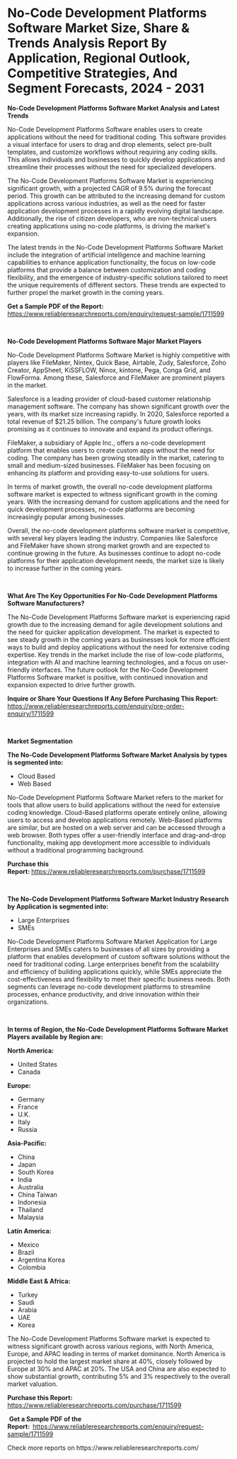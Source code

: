 <p><h1>No-Code Development Platforms Software Market Size, Share & Trends Analysis Report By Application, Regional Outlook, Competitive Strategies, And Segment Forecasts, 2024 - 2031</h1></p><p><strong>No-Code Development Platforms Software Market Analysis and Latest Trends</strong></p>
<p><p>No-Code Development Platforms Software enables users to create applications without the need for traditional coding. This software provides a visual interface for users to drag and drop elements, select pre-built templates, and customize workflows without requiring any coding skills. This allows individuals and businesses to quickly develop applications and streamline their processes without the need for specialized developers.</p><p>The No-Code Development Platforms Software Market is experiencing significant growth, with a projected CAGR of 9.5% during the forecast period. This growth can be attributed to the increasing demand for custom applications across various industries, as well as the need for faster application development processes in a rapidly evolving digital landscape. Additionally, the rise of citizen developers, who are non-technical users creating applications using no-code platforms, is driving the market's expansion.</p><p>The latest trends in the No-Code Development Platforms Software Market include the integration of artificial intelligence and machine learning capabilities to enhance application functionality, the focus on low-code platforms that provide a balance between customization and coding flexibility, and the emergence of industry-specific solutions tailored to meet the unique requirements of different sectors. These trends are expected to further propel the market growth in the coming years.</p></p>
<p><strong>Get a Sample PDF of the Report:&nbsp;</strong> <a href="https://www.reliableresearchreports.com/enquiry/request-sample/1711599">https://www.reliableresearchreports.com/enquiry/request-sample/1711599</a></p>
<p>&nbsp;</p>
<p><strong>No-Code Development Platforms Software Major Market Players</strong></p>
<p><p>No-Code Development Platforms Software Market is highly competitive with players like FileMaker, Nintex, Quick Base, Airtable, Zudy, Salesforce, Zoho Creator, AppSheet, KiSSFLOW, Ninox, kintone, Pega, Conga Grid, and FlowForma. Among these, Salesforce and FileMaker are prominent players in the market.</p><p>Salesforce is a leading provider of cloud-based customer relationship management software. The company has shown significant growth over the years, with its market size increasing rapidly. In 2020, Salesforce reported a total revenue of $21.25 billion. The company's future growth looks promising as it continues to innovate and expand its product offerings.</p><p>FileMaker, a subsidiary of Apple Inc., offers a no-code development platform that enables users to create custom apps without the need for coding. The company has been growing steadily in the market, catering to small and medium-sized businesses. FileMaker has been focusing on enhancing its platform and providing easy-to-use solutions for users.</p><p>In terms of market growth, the overall no-code development platforms software market is expected to witness significant growth in the coming years. With the increasing demand for custom applications and the need for quick development processes, no-code platforms are becoming increasingly popular among businesses.</p><p>Overall, the no-code development platforms software market is competitive, with several key players leading the industry. Companies like Salesforce and FileMaker have shown strong market growth and are expected to continue growing in the future. As businesses continue to adopt no-code platforms for their application development needs, the market size is likely to increase further in the coming years.</p></p>
<p>&nbsp;</p>
<p><strong>What Are The Key Opportunities For No-Code Development Platforms Software Manufacturers?</strong></p>
<p><p>The No-Code Development Platforms Software market is experiencing rapid growth due to the increasing demand for agile development solutions and the need for quicker application development. The market is expected to see steady growth in the coming years as businesses look for more efficient ways to build and deploy applications without the need for extensive coding expertise. Key trends in the market include the rise of low-code platforms, integration with AI and machine learning technologies, and a focus on user-friendly interfaces. The future outlook for the No-Code Development Platforms Software market is positive, with continued innovation and expansion expected to drive further growth.</p></p>
<p><strong>Inquire or Share Your Questions If Any Before Purchasing This Report:</strong> <a href="https://www.reliableresearchreports.com/enquiry/pre-order-enquiry/1711599">https://www.reliableresearchreports.com/enquiry/pre-order-enquiry/1711599</a></p>
<p>&nbsp;</p>
<p><strong>Market Segmentation</strong></p>
<p><strong>The No-Code Development Platforms Software Market Analysis by types is segmented into:</strong></p>
<p><ul><li>Cloud Based</li><li>Web Based</li></ul></p>
<p><p>No-Code Development Platforms Software Market refers to the market for tools that allow users to build applications without the need for extensive coding knowledge. Cloud-Based platforms operate entirely online, allowing users to access and develop applications remotely. Web-Based platforms are similar, but are hosted on a web server and can be accessed through a web browser. Both types offer a user-friendly interface and drag-and-drop functionality, making app development more accessible to individuals without a traditional programming background.</p></p>
<p><strong>Purchase this Report:&nbsp;</strong><a href="https://www.reliableresearchreports.com/purchase/1711599">https://www.reliableresearchreports.com/purchase/1711599</a></p>
<p>&nbsp;</p>
<p><strong>The No-Code Development Platforms Software Market Industry Research by Application is segmented into:</strong></p>
<p><ul><li>Large Enterprises</li><li>SMEs</li></ul></p>
<p><p>No-Code Development Platforms Software Market Application for Large Enterprises and SMEs caters to businesses of all sizes by providing a platform that enables development of custom software solutions without the need for traditional coding. Large enterprises benefit from the scalability and efficiency of building applications quickly, while SMEs appreciate the cost-effectiveness and flexibility to meet their specific business needs. Both segments can leverage no-code development platforms to streamline processes, enhance productivity, and drive innovation within their organizations.</p></p>
<p>&nbsp;</p>
<p><strong>In terms of Region, the No-Code Development Platforms Software Market Players available by Region are:</strong></p>
<p>
    <p> <strong> North America: </strong>
        <ul>
            <li>United States</li>
            <li>Canada</li>
        </ul>
        </p> 
    <p> <strong> Europe: </strong>
        <ul>
            <li>Germany</li>
            <li>France</li>
            <li>U.K.</li>
            <li>Italy</li>
            <li>Russia</li>
        </ul>
        </p> 
    <p> <strong> Asia-Pacific: </strong>
        <ul>
            <li>China</li>
            <li>Japan</li>
            <li>South Korea</li>
            <li>India</li>
            <li>Australia</li>
            <li>China Taiwan</li>
            <li>Indonesia</li>
            <li>Thailand</li>
            <li>Malaysia</li>
        </ul>
        </p> 
    <p> <strong> Latin America: </strong>
        <ul>
            <li>Mexico</li>
            <li>Brazil</li>
            <li>Argentina Korea</li>
            <li>Colombia</li>
        </ul>
        </p> 
    <p> <strong> Middle East & Africa: </strong>
        <ul>
            <li>Turkey</li>
            <li>Saudi</li>
            <li>Arabia</li>
            <li>UAE</li>
            <li>Korea</li>
        </ul>
    </p>
    </p>
<p><p>The No-Code Development Platforms Software market is expected to witness significant growth across various regions, with North America, Europe, and APAC leading in terms of market dominance. North America is projected to hold the largest market share at 40%, closely followed by Europe at 30% and APAC at 20%. The USA and China are also expected to show substantial growth, contributing 5% and 3% respectively to the overall market valuation.</p></p>
<p><strong>Purchase this Report: </strong><a href="https://www.reliableresearchreports.com/purchase/1711599">https://www.reliableresearchreports.com/purchase/1711599</a></p>
<p>&nbsp;<strong>Get a Sample PDF of the Report:&nbsp;&nbsp;</strong><a href="https://www.reliableresearchreports.com/enquiry/request-sample/1711599">https://www.reliableresearchreports.com/enquiry/request-sample/1711599</a></p>
<p><strong></strong></p>
<p>Check more reports on https://www.reliableresearchreports.com/</p>